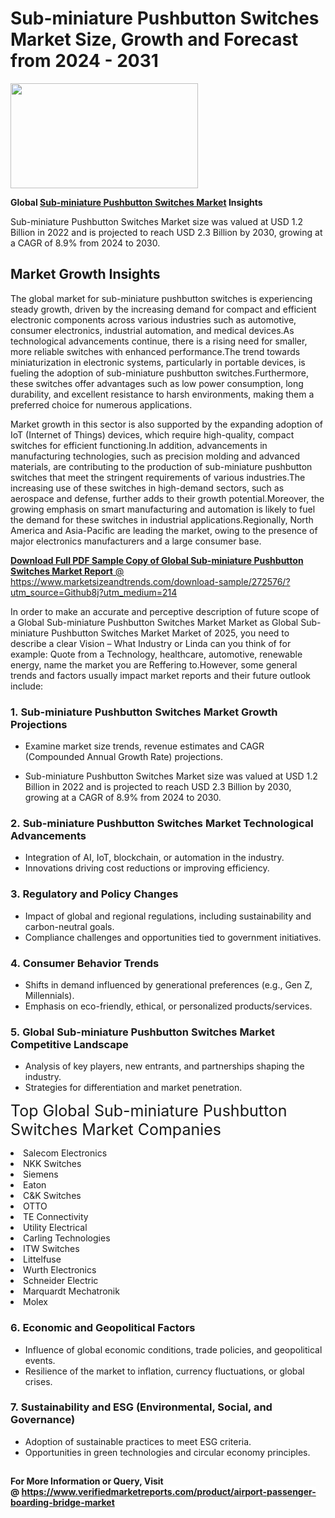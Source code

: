 <H1>Sub-miniature Pushbutton Switches Market Size, Growth and Forecast from 2024 - 2031</H1><img class="aligncenter size-medium wp-image-584254" src="https://thirdeyenews.in/wp-content/uploads/2024/09/Global-Market-Research-300x168.jpeg" alt="" width="300" height="168" /><p><strong>Global&nbsp;<a href="https://www.marketsizeandtrends.com/download-sample/272576/?utm_source=Github8j?utm_medium=214">Sub-miniature Pushbutton Switches Market</a> Insights</strong></p><p>Sub-miniature Pushbutton Switches Market size was valued at USD 1.2 Billion in 2022 and is projected to reach USD 2.3 Billion by 2030, growing at a CAGR of 8.9% from 2024 to 2030.</p><p><h2>Market Growth Insights</h2> <p>The global market for sub-miniature pushbutton switches is experiencing steady growth, driven by the increasing demand for compact and efficient electronic components across various industries such as automotive, consumer electronics, industrial automation, and medical devices.As technological advancements continue, there is a rising need for smaller, more reliable switches with enhanced performance.The trend towards miniaturization in electronic systems, particularly in portable devices, is fueling the adoption of sub-miniature pushbutton switches.Furthermore, these switches offer advantages such as low power consumption, long durability, and excellent resistance to harsh environments, making them a preferred choice for numerous applications.</p> <p><a href="download_sample_link"></a></p> <p>Market growth in this sector is also supported by the expanding adoption of IoT (Internet of Things) devices, which require high-quality, compact switches for efficient functioning.In addition, advancements in manufacturing technologies, such as precision molding and advanced materials, are contributing to the production of sub-miniature pushbutton switches that meet the stringent requirements of various industries.The increasing use of these switches in high-demand sectors, such as aerospace and defense, further adds to their growth potential.Moreover, the growing emphasis on smart manufacturing and automation is likely to fuel the demand for these switches in industrial applications.Regionally, North America and Asia-Pacific are leading the market, owing to the presence of major electronics manufacturers and a large consumer base.</p> <p><a href="get_more_info_link"></p><p><span class=""><strong>Download Full PDF Sample Copy of Global Sub-miniature Pushbutton Switches Market Report</strong> @ <a href="https://www.marketsizeandtrends.com/download-sample/272576/?utm_source=Github8j?utm_medium=214" target="_blank">https://www.marketsizeandtrends.com/download-sample/272576/?utm_source=Github8j?utm_medium=214</a></span></p><p>In order to make an accurate and perceptive description of future scope of a Global&nbsp;Sub-miniature Pushbutton Switches Market Market as Global&nbsp;Sub-miniature Pushbutton Switches Market Market of 2025, you need to describe a clear Vision &ndash; What Industry or Linda can you think of for example: Quote from a Technology, healthcare, automotive, renewable energy, name the market you are Reffering to.However, some general trends and factors usually impact market reports and their future outlook include:</p><h3>1.&nbsp;<strong>Sub-miniature Pushbutton Switches Market Growth Projections</strong></h3><ul><li>Examine market size trends, revenue estimates and CAGR (Compounded Annual Growth Rate) projections.</li><li><p>Sub-miniature Pushbutton Switches Market size was valued at USD 1.2 Billion in 2022 and is projected to reach USD 2.3 Billion by 2030, growing at a CAGR of 8.9% from 2024 to 2030.</p></li></ul><h3>2.&nbsp;<strong>Sub-miniature Pushbutton Switches Market Technological Advancements</strong></h3><ul><li>Integration of AI, IoT, blockchain, or automation in the industry.</li><li>Innovations driving cost reductions or improving efficiency.</li></ul><h3>3.&nbsp;<strong>Regulatory and Policy Changes</strong></h3><ul><li>Impact of global and regional regulations, including sustainability and carbon-neutral goals.</li><li>Compliance challenges and opportunities tied to government initiatives.</li></ul><h3>4.&nbsp;<strong>Consumer Behavior Trends</strong></h3><ul><li>Shifts in demand influenced by generational preferences (e.g., Gen Z, Millennials).</li><li>Emphasis on eco-friendly, ethical, or personalized products/services.</li></ul><h3>5.&nbsp;<strong>Global Sub-miniature Pushbutton Switches Market Competitive Landscape</strong></h3><ul><li>Analysis of key players, new entrants, and partnerships shaping the industry.</li><li>Strategies for differentiation and market penetration.</li></ul><p data-pm-slice="1 1 []"><span style="color: inherit; font-family: inherit; font-size: 25px;">Top Global Sub-miniature Pushbutton Switches Market Companies</span></p><div class="" data-test-id=""><p><li>Salecom Electronics</li><li> NKK Switches</li><li> Siemens</li><li> Eaton</li><li> C&K Switches</li><li> OTTO</li><li> TE Connectivity</li><li> Utility Electrical</li><li> Carling Technologies</li><li> ITW Switches</li><li> Littelfuse</li><li> Wurth Electronics</li><li> Schneider Electric</li><li> Marquardt Mechatronik</li><li> Molex</li></p></div><h3>6.&nbsp;<strong>Economic and Geopolitical Factors</strong></h3><ul><li>Influence of global economic conditions, trade policies, and geopolitical events.</li><li>Resilience of the market to inflation, currency fluctuations, or global crises.</li></ul><h3>7.&nbsp;<strong>Sustainability and ESG (Environmental, Social, and Governance)</strong></h3><ul><li>Adoption of sustainable practices to meet ESG criteria.</li><li>Opportunities in green technologies and circular economy principles.</li></ul><h2><strong style="font-size: 14px;">For More Information or Query, Visit @&nbsp;</strong><a style="background-color: #ffffff; font-size: 14px;" href="https://www.marketsizeandtrends.com/report/sub-miniature-pushbutton-switches-market/" target="_blank">https://www.verifiedmarketreports.com/product/airport-passenger-boarding-bridge-market</a></h2>